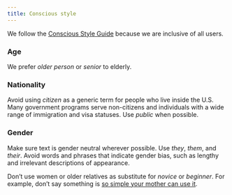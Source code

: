 ```yaml
---
title: Conscious style
---
```

We follow the [Conscious Style Guide](http://consciousstyleguide.com/) because we are inclusive of all users.

### Age

We prefer _older person_ or _senior_ to elderly.

### Nationality

Avoid using _citizen_ as a generic term for people who live inside the U.S. Many government programs serve non-citizens and individuals with a wide range of immigration and visa statuses. Use _public_ when possible.

### Gender

Make sure text is gender neutral wherever possible. Use _they_, _them_, and _their_. Avoid words and phrases that indicate gender bias, such as lengthy and irrelevant descriptions of appearance.

Don’t use women or older relatives as substitute for _novice_ or _beginner_. For example, don’t say something is [so simple your mother can use it](http://geekfeminism.wikia.com/wiki/So_simple,_your_mother_could_do_it).
